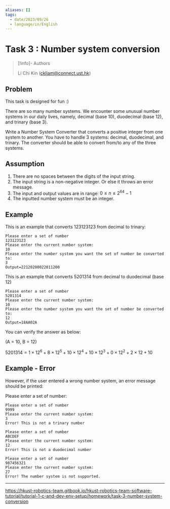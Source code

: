 ```yaml
---
aliases: []
tags:
  - date/2023/09/26
  - language/in/English
---
```


# Task 3 : Number system conversion

> [!info]- Authors
>
> Li Chi Kin (<ckliam@connect.ust.hk>)

## Problem

This task is designed for fun :)

There are so many number systems. We encounter some unusual number systems in our daily lives, namely, decimal (base 10), duodecimal (base 12), and trinary (base 3).

Write a Number System Converter that converts a positive integer from one system to another. You have to handle 3 systems: decimal, duodecimal, and trinary. The converter should be able to convert from/to any of the three systems.

## Assumption

1. There are no spaces between the digits of the input string.
2. The input string is a non-negative integer. Or else it throws an error message.
3. The input and output values are in range: $0\leq{}n\leq{}2^{64}-1$
4. The inputted number system must be an integer.

## Example

This is an example that converts 123123123 from decimal to trinary:

```console
Please enter a set of number
123123123
Please enter the current number system:
10
Please enter the number system you want the set of number be converted to:
3
Output=22120200022011200
```

This is an example that converts 5201314 from decimal to duodecimal (base 12)

```console
Please enter a set of number
5201314
Please enter the current number system:
10
Please enter the number system you want the set of number be converted to:
12
Output=18AA02A
```

You can verify the answer as below:

(A = 10, B = 12)

$5201314=1\times12^6+8\times12^5+10\times12^4+10\times12^3+0\times12^2+2\times12+10$

## Example - Error

However, if the user entered a wrong number system, an error message should be printed:

Please enter a set of number:

```console
Please enter a set of number
9999
Please enter the current number system:
3
Error! This is not a trinary number
```

```console
Please enter a set of number
ABCDEF
Please enter the current number system:
12
Error! This is not a duodecimal number
```

```console
Please enter a set of number
987456321
Please enter the current number system:
27
Error! The number system is not supported.
```

---

<https://hkust-robotics-team.gitbook.io/hkust-robotics-team-software-tutorial/tutorial-1-c-and-dev-env-setup/homework/task-3-number-system-conversion>
